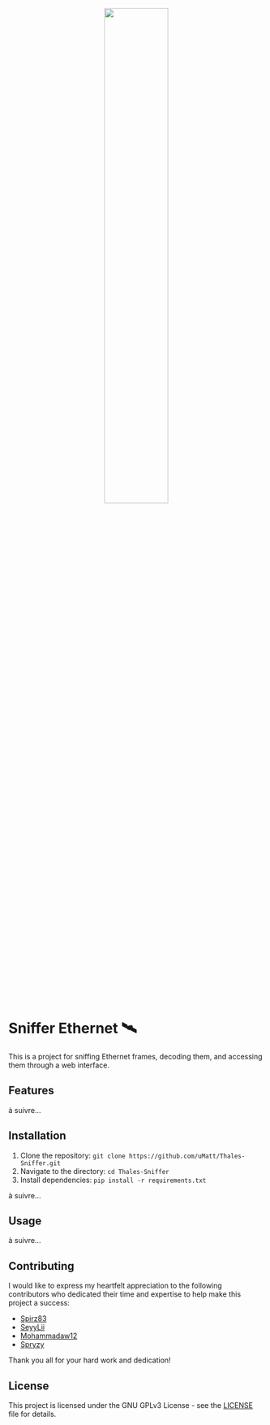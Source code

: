 <p align="center">
  <img src="https://upload.wikimedia.org/wikipedia/commons/thumb/e/e1/Thales_Alenia_Space_Logo.svg/2560px-Thales_Alenia_Space_Logo.svg.png" width=50% height=auto>
</p>


# Sniffer Ethernet 🛰️
This is a project for sniffing Ethernet frames, decoding them, and accessing them through a web interface. 

## Features
à suivre...

## Installation
1. Clone the repository: `git clone https://github.com/uMatt/Thales-Sniffer.git`
2. Navigate to the directory: `cd Thales-Sniffer`
3. Install dependencies: `pip install -r requirements.txt`

à suivre...

## Usage
à suivre...

## Contributing
I would like to express my heartfelt appreciation to the following contributors who dedicated their time and expertise to help make this project a success:

  - [Spirz83](https://github.com/Spirz83)
  - [SeyyLii](https://github.com/SeyyLii)
  - [Mohammadaw12](https://github.com/Mohammadaw12)
  - [Spryzy](https://github.com/Spryzy)

Thank you all for your hard work and dedication!

## License
This project is licensed under the GNU GPLv3 License - see the [LICENSE](LICENSE) file for details.
